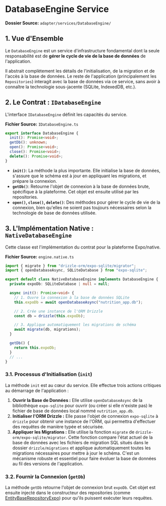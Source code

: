 # DatabaseEngine Service

**Dossier Source:** `adapter/services/DatabaseEngine/`

## 1. Vue d'Ensemble

Le `DatabaseEngine` est un service d'infrastructure fondamental dont la seule responsabilité est de **gérer le cycle de vie de la base de données** de l'application.

Il abstrait complètement les détails de l'initialisation, de la migration et de l'accès à la base de données. Le reste de l'application (principalement les `Repositories`) interagit avec la base de données via ce service, sans avoir à connaître la technologie sous-jacente (SQLite, IndexedDB, etc.).

## 2. Le Contrat : `IDatabaseEngine`

L'interface `IDatabaseEngine` définit les capacités du service.

**Fichier Source:** `IDatabaseEngine.ts`

```typescript
export interface DatabaseEngine {
  init(): Promise<void>;
  getDb(): unknown;
  open(): Promise<void>;
  close(): Promise<void>;
  delete(): Promise<void>;
}
```

- **`init()`**: La méthode la plus importante. Elle initialise la base de données, s'assure que le schéma est à jour en appliquant les migrations, et prépare la connexion.
- **`getDb()`**: Retourne l'objet de connexion à la base de données brute, spécifique à la plateforme. Cet objet est ensuite utilisé par les repositories.
- **`open()`, `close()`, `delete()`**: Des méthodes pour gérer le cycle de vie de la connexion, bien qu'elles ne soient pas toujours nécessaires selon la technologie de base de données utilisée.

## 3. L'Implémentation Native : `NativeDatabaseEngine`

Cette classe est l'implémentation du contrat pour la plateforme Expo/native.

**Fichier Source:** `engine.native.ts`

```typescript
import { migrate } from "drizzle-orm/expo-sqlite/migrator";
import { openDatabaseAsync, SQLiteDatabase } from "expo-sqlite";

export default class NativeDatabaseEngine implements DatabaseEngine {
  private expoDb: SQLiteDatabase | null = null;

  async init(): Promise<void> {
    // 1. Ouvre la connexion à la base de données SQLite
    this.expoDb = await openDatabaseAsync("nutrition_app.db");

    // 2. Crée une instance de l'ORM Drizzle
    const db = drizzle(this.expoDb);

    // 3. Applique automatiquement les migrations de schéma
    await migrate(db, migrations);
  }

  getDb() {
    return this.expoDb;
  }
  // ...
}
```

### 3.1. Processus d'Initialisation (`init`)

La méthode `init` est au cœur du service. Elle effectue trois actions critiques au démarrage de l'application :

1.  **Ouvrir la Base de Données :** Elle utilise `openDatabaseAsync` de la bibliothèque `expo-sqlite` pour ouvrir (ou créer si elle n'existe pas) le fichier de base de données local nommé `nutrition_app.db`.
2.  **Initialiser l'ORM Drizzle :** Elle passe l'objet de connexion `expo-sqlite` à `drizzle` pour obtenir une instance de l'ORM, qui permettra d'effectuer des requêtes de manière typée et sécurisée.
3.  **Appliquer les Migrations :** Elle utilise la fonction `migrate` de `drizzle-orm/expo-sqlite/migrator`. Cette fonction compare l'état actuel de la base de données avec les fichiers de migration SQL situés dans le dossier `drizzle/migrations` et applique automatiquement toutes les migrations nécessaires pour mettre à jour le schéma. C'est un mécanisme robuste et essentiel pour faire évoluer la base de données au fil des versions de l'application.

### 3.2. Fournir la Connexion (`getDb`)

La méthode `getDb` retourne l'objet de connexion brut `expoDb`. Cet objet est ensuite injecté dans le constructeur des repositories (comme [EntityBaseRepositoryExpo](../shared/repository/expo/EntityBaseRepositoryExpo.md)) pour qu'ils puissent exécuter leurs requêtes.
